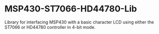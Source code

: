 MSP430-ST7066-HD44780-Lib
=========================

Library for interfacing MSP430 with a basic character LCD using either the ST7066 or HD44780 controller in 4-bit mode.